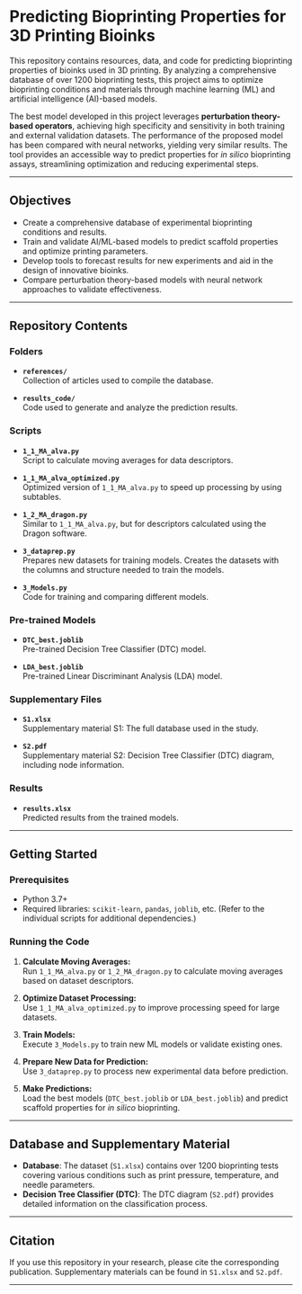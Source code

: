 # Predicting Bioprinting Properties for 3D Printing Bioinks

This repository contains resources, data, and code for predicting bioprinting properties of bioinks used in 3D printing. By analyzing a comprehensive database of over 1200 bioprinting tests, this project aims to optimize bioprinting conditions and materials through machine learning (ML) and artificial intelligence (AI)-based models.

The best model developed in this project leverages **perturbation theory-based operators**, achieving high specificity and sensitivity in both training and external validation datasets. The performance of the proposed model has been compared with neural networks, yielding very similar results. The tool provides an accessible way to predict properties for *in silico* bioprinting assays, streamlining optimization and reducing experimental steps.

---

## Objectives

- Create a comprehensive database of experimental bioprinting conditions and results.
- Train and validate AI/ML-based models to predict scaffold properties and optimize printing parameters.
- Develop tools to forecast results for new experiments and aid in the design of innovative bioinks.
- Compare perturbation theory-based models with neural network approaches to validate effectiveness.

---

## Repository Contents

### Folders
- **`references/`**  
  Collection of articles used to compile the database.

- **`results_code/`**  
  Code used to generate and analyze the prediction results.

### Scripts
- **`1_1_MA_alva.py`**  
  Script to calculate moving averages for data descriptors.

- **`1_1_MA_alva_optimized.py`**  
  Optimized version of `1_1_MA_alva.py` to speed up processing by using subtables.

- **`1_2_MA_dragon.py`**  
  Similar to `1_1_MA_alva.py`, but for descriptors calculated using the Dragon software.

- **`3_dataprep.py`**  
  Prepares new datasets for training models. Creates the datasets with the columns and structure needed to train the models.

- **`3_Models.py`**  
  Code for training and comparing different models.

### Pre-trained Models
- **`DTC_best.joblib`**  
  Pre-trained Decision Tree Classifier (DTC) model.

- **`LDA_best.joblib`**  
  Pre-trained Linear Discriminant Analysis (LDA) model.

### Supplementary Files
- **`S1.xlsx`**  
  Supplementary material S1: The full database used in the study.

- **`S2.pdf`**  
  Supplementary material S2: Decision Tree Classifier (DTC) diagram, including node information.

### Results
- **`results.xlsx`**  
  Predicted results from the trained models.

---

## Getting Started

### Prerequisites
- Python 3.7+  
- Required libraries: `scikit-learn`, `pandas`, `joblib`, etc. (Refer to the individual scripts for additional dependencies.)

### Running the Code
1. **Calculate Moving Averages:**  
   Run `1_1_MA_alva.py` or `1_2_MA_dragon.py` to calculate moving averages based on dataset descriptors.

2. **Optimize Dataset Processing:**  
   Use `1_1_MA_alva_optimized.py` to improve processing speed for large datasets.

3. **Train Models:**  
   Execute `3_Models.py` to train new ML models or validate existing ones.

4. **Prepare New Data for Prediction:**  
   Use `3_dataprep.py` to process new experimental data before prediction.

5. **Make Predictions:**  
   Load the best models (`DTC_best.joblib` or `LDA_best.joblib`) and predict scaffold properties for *in silico* bioprinting.

---

## Database and Supplementary Material

- **Database**: The dataset (`S1.xlsx`) contains over 1200 bioprinting tests covering various conditions such as print pressure, temperature, and needle parameters.
- **Decision Tree Classifier (DTC)**: The DTC diagram (`S2.pdf`) provides detailed information on the classification process.

---

## Citation

If you use this repository in your research, please cite the corresponding publication. Supplementary materials can be found in `S1.xlsx` and `S2.pdf`.

---
